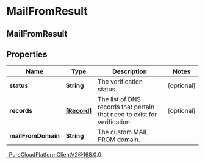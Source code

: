 # MailFromResult

## MailFromResult

## Properties

|Name | Type | Description | Notes|
|------------ | ------------- | ------------- | -------------|
| **status** | **String** | The verification status. | [optional] |
| **records** | [**[Record]**]([Record]) | The list of DNS records that pertain that need to exist for verification. | [optional] |
| **mailFromDomain** | **String** | The custom MAIL FROM domain. | |



_PureCloudPlatformClientV2@168.0.0_
